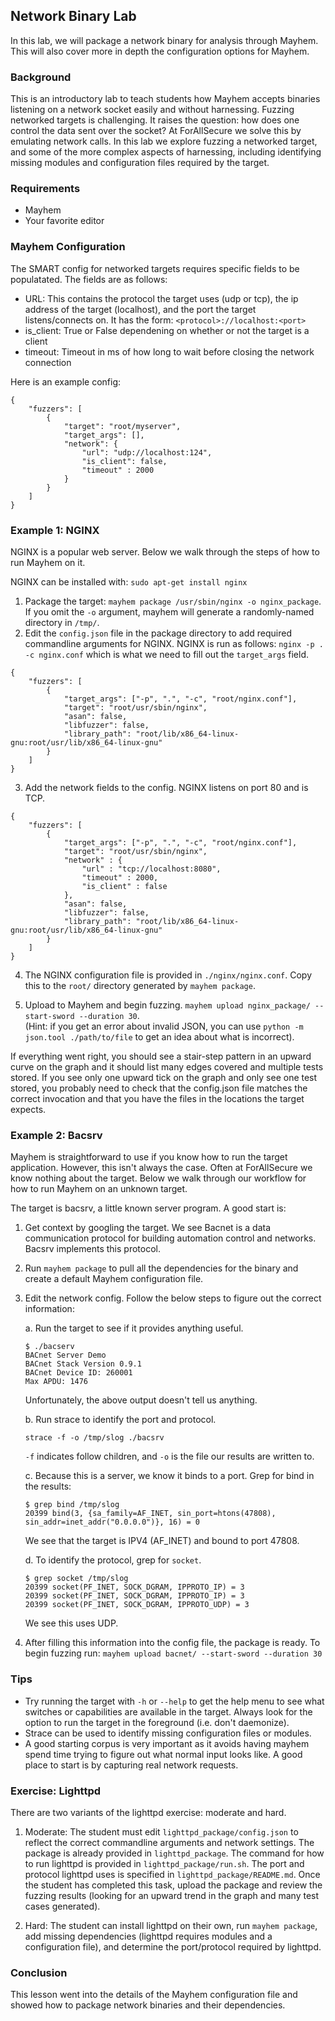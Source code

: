 ## Network Binary Lab
In this lab, we will package a network binary for analysis through
Mayhem. This will also cover more in depth the configuration
options for Mayhem.

### Background
This is an introductory lab to teach students how Mayhem accepts
binaries listening on a network socket easily and without harnessing.
Fuzzing networked targets is challenging.  It raises the question:
how does one control the data sent over the socket?  At ForAllSecure we
solve this by emulating network calls.  In this lab we explore fuzzing
a networked target, and some of the more complex aspects of harnessing,
including identifying missing modules and configuration files
required by the target.

### Requirements
* Mayhem
* Your favorite editor

### Mayhem Configuration
The SMART config for networked targets requires specific fields to be
populatated.  The fields are as follows:

* URL: This contains the protocol the target uses (udp or tcp), the ip
address of the target (localhost), and the port the target listens/connects
on.  It has the form: `<protocol>://localhost:<port>`
* is_client: True or False dependening on whether or not the target is
a client
* timeout: Timeout in ms of how long to wait before closing the network
connection

Here is an example config:
```
{
    "fuzzers": [
        {
            "target": "root/myserver",
            "target_args": [],
            "network": {
                "url": "udp://localhost:124",
                "is_client": false,
                "timeout" : 2000
            }
        }
    ]
}
```
### Example 1: NGINX

NGINX is a popular web server.  Below we walk through the steps of how
to run Mayhem on it.

NGINX can be installed with:
`sudo apt-get install nginx`

1. Package the target: `mayhem package /usr/sbin/nginx -o nginx_package`.  If
you omit the `-o` argument, mayhem will generate a randomly-named directory in
`/tmp/`.
2. Edit the `config.json` file in the package directory to add required
commandline arguments for NGINX.  NGINX is run as follows:
`nginx -p . -c nginx.conf`
which is what we need to fill out the `target_args` field.

```
{
    "fuzzers": [
        {
            "target_args": ["-p", ".", "-c", "root/nginx.conf"],
            "target": "root/usr/sbin/nginx",
            "asan": false,
            "libfuzzer": false,
            "library_path": "root/lib/x86_64-linux-gnu:root/usr/lib/x86_64-linux-gnu"
        }
    ]
}
```

3. Add the network fields to the config.  NGINX listens on port 80 and is
TCP.

```
{
    "fuzzers": [
        {
            "target_args": ["-p", ".", "-c", "root/nginx.conf"],
            "target": "root/usr/sbin/nginx",
            "network" : {
                "url" : "tcp://localhost:8080",
                "timeout" : 2000,
                "is_client" : false
            },
            "asan": false,
            "libfuzzer": false,
            "library_path": "root/lib/x86_64-linux-gnu:root/usr/lib/x86_64-linux-gnu"
        }
    ]
}
```

4. The NGINX configuration file is provided in `./nginx/nginx.conf`.  Copy this to
the `root/` directory generated by `mayhem package`.  

5. Upload to Mayhem and begin fuzzing.
`mayhem upload nginx_package/ --start-sword --duration 30`.   
(Hint: if you get an error about invalid JSON, you can use 
`python -m json.tool ./path/to/file`
to get an idea about what is incorrect).

If everything went right, you should see a stair-step pattern in an upward
curve on the graph and it should list many edges covered and multiple tests
stored.  If you see only one upward tick on the graph and only see one test
stored, you probably need to check that the config.json file matches the
correct invocation and that you have the files in the locations the target
expects.


### Example 2: Bacsrv
Mayhem is straightforward to use if you know how to run the target application.
However, this isn't always the case.  Often at ForAllSecure we know
nothing about the target.  Below we walk through our workflow for
how to run Mayhem on an unknown target.

The target is bacsrv, a little known server program. A good start is:

1.  Get context by googling the target.  We see Bacnet is a data
communication protocol for building automation control and
networks.  Bacsrv implements this protocol.

2. Run `mayhem package` to pull all the dependencies for the binary
  and create a default Mayhem configuration file.

3. Edit the network config.  Follow the below steps to figure out
the correct information:

    a. Run the target to see if it provides anything useful.

    ```
    $ ./bacserv
    BACnet Server Demo
    BACnet Stack Version 0.9.1
    BACnet Device ID: 260001
    Max APDU: 1476
    ```

    Unfortunately, the above output doesn't tell us anything.

    b.  Run strace to identify the port and protocol.

    ```
    strace -f -o /tmp/slog ./bacsrv
    ```

    `-f` indicates follow children, and `-o` is the file our results are written to.

    c.  Because this is a server, we know it binds to a port.  Grep for bind in the results:
    ```
    $ grep bind /tmp/slog
    20399 bind(3, {sa_family=AF_INET, sin_port=htons(47808), sin_addr=inet_addr("0.0.0.0")}, 16) = 0
    ```
    We see that the target is IPV4 (AF_INET) and bound to port 47808.

    d.  To identify the protocol, grep for `socket`.
    ```
    $ grep socket /tmp/slog
    20399 socket(PF_INET, SOCK_DGRAM, IPPROTO_IP) = 3
    20399 socket(PF_INET, SOCK_DGRAM, IPPROTO_IP) = 3
    20399 socket(PF_INET, SOCK_DGRAM, IPPROTO_UDP) = 3
    ```
    We see this uses UDP.

4.  After filling this information into the config file, the package is ready.
To begin fuzzing run:
`mayhem upload bacnet/ --start-sword --duration 30`

### Tips
* Try running the target with `-h` or `--help` to get the help menu to see 
what switches or capabilities are available in the target.  Always look
for the option to run the target in the foreground (i.e. don't daemonize).
* Strace can be used to identify missing configuration files or modules.
* A good starting corpus is very important as it avoids having mayhem spend
time trying to figure out what normal input looks like.  A good place to start
is by capturing real network requests.

### Exercise: Lighttpd
There are two variants of the lighttpd exercise: moderate and hard.

1. Moderate:  The student must edit `lighttpd_package/config.json` to reflect the
correct commandline arguments and network settings. The package is already
provided in `lighttpd_package`. The command for how to run lighttpd is provided
in `lighttpd_package/run.sh`. The port and protocol lighttpd uses is specified
in `lighttpd_package/README.md`.  Once the student has completed this task,
upload the package and review the fuzzing results (looking for an upward trend
in the graph and many test cases generated).

2. Hard: The student can install lighttpd on their own, run `mayhem package`,
add missing dependencies (lighttpd requires modules and a configuration file),
and determine the port/protocol required by lighttpd.

### Conclusion
This lesson went into the details of the Mayhem configuration file and showed
how to package network binaries and their dependencies.

